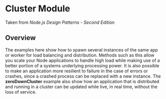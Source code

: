 # Cluster Module
Taken from _Node.js Design Patterns - Second Edition_

## Overview
The examples here show how to spawn several instances of the same app or worker for load balancing and distribution. Methods such as this allow you scale your Node applications to handle high load while making use of a better portion of a systems underlying processing power. It is also possible to make an application more resilient to failure in the case of errors or crashes, since a crashed process can be replaced with a new instance. The **zeroDownCluster** example also show how an application that is distributed and running in a cluster can be updated while live, in real time, without the loss of service.